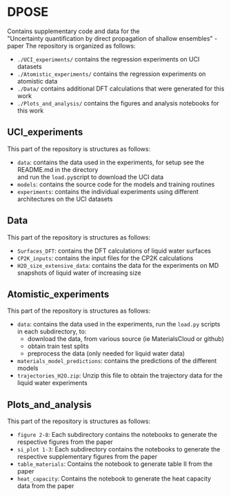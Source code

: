 # DPOSE
Contains supplementary code and data for the \
"Uncertainty quantification by direct propagation of shallow ensembles" - paper
The repository is organized as follows:
- `./UCI_experiments/` contains the regression experiments on UCI datasets
- `./Atomistic_experiments/` contains the regression experiments on atomistic data
- `./Data/` contains additional DFT calculations that were generated for this work
- `./Plots_and_analysis/` contains the figures and analysis notebooks for this work

## UCI_experiments
This part of the repository is structures as follows:
- `data`: contains the data used in the experiments, for setup see the README.md in the directory\
and run the `load.py`script to download the UCI data
- `models`: contains the source code for the models and training routines
- `experiments`: contains the individual experiments using different architectures on the UCI datasets

## Data
This part of the repository is structures as follows:
- `Surfaces_DFT`: contains the DFT calculations of liquid water surfaces
- `CP2K_inputs`: contains the input files for the CP2K calculations
- `H2O_size_extensive_data`: contains the data for the experiments on MD snapshots of liquid water of increasing size

## Atomistic_experiments
This part of the repository is structures as follows:
- `data`: contains the data used in the experiments, run the `load.py` scripts in each subdirectory, to:
    - download the data, from various source (ie MaterialsCloud or github)
    - obtain train test splits
    - preprocess the data (only needed for liquid water data)
- `materials_model_predictions`: contains the predictions of the different models
- `trajectories_H2O.zip`: Unzip this file to obtain the trajectory data for the liquid water experiments

## Plots_and_analysis
This part of the repository is structures as follows:
- `figure 2-8`: Each subdirectory contains the notebooks to generate the respective figures from the paper
- `si_plot 1-3`: Each subdirectory contains the notebooks to generate the respective supplementary figures from the paper
- `table_materials`: Contains the notebook to generate table II from the paper
- `heat_capacity`: Contains the notebook to generate the heat capacity data from the paper
